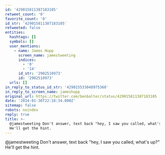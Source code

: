 ```yaml
---
id: '429015811387183105'
retweet_count: '0'
favorite_count: '0'
id_str: '429015811387183105'
retweeted: false
entities:
  hashtags: []
  symbols: []
  user_mentions:
    - name: James Hupp
      screen_name: jamestweeting
      indices:
        - '0'
        - '14'
      id_str: '2902510973'
      id: '2902510973'
  urls: []
in_reply_to_status_id_str: '429015533048975360'
in_reply_to_screen_name: jameshupp
original_url: https://twitter.com/benbalter/status/429015811387183105
date: '2014-01-30T22:18:34.000Z'
sitemap: false
robots: noindex
reply: true
title: >-
  @jamestweeting Don't answer, text back "hey, I saw you called, what's up?"
  He'll get the hint.
---
```


@jamestweeting Don't answer, text back "hey, I saw you called, what's up?" He'll get the hint.